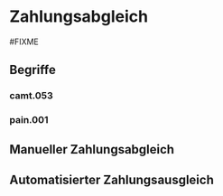 # Zahlungsabgleich
#FIXME

## Begriffe

### camt.053


### pain.001


## Manueller Zahlungsabgleich

## Automatisierter Zahlungsausgleich



